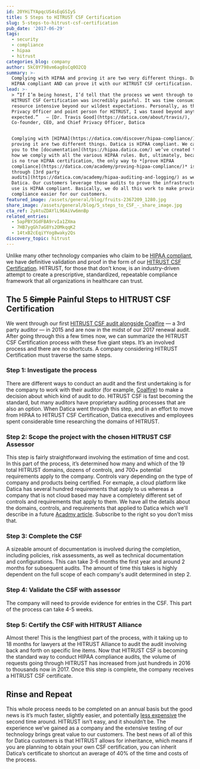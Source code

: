 ```yaml
---
id: 20YHiTYApqcUS4sEqGSIyS
title: 5 Steps to HITRUST CSF Certification
slug: 5-steps-to-hitrust-csf-certification
pub_date: '2017-06-29'
tags:
  - security
  - compliance
  - hipaa
  - hitrust
categories_blog: company
author: 5kC0Y798vm6ag8sCq0O2CQ
summary: >-
  Complying with HIPAA and proving it are two very different things. Datica is
  HIPAA compliant AND can prove it with our HITRUST CSF certification.
lead: >-
  > “If I’m being honest, I’d tell that the process we went through to achieve
  HITRUST CSF Certification was incredibly painful. It was time consuming and
  resource intensive beyond our wildest expectations. Personally, as the Datica
  Privacy Officer and point person for HITRUST, I was taxed beyond anything I
  expected.”   — [Dr. Travis Good](https://datica.com/about/travis/),
  Co-founder, CEO, and Chief Privacy Officer, Datica


  Complying with [HIPAA](https://datica.com/discover/hipaa-compliance/) and
  proving it are two different things. Datica is HIPAA compliant. We can point
  you to the [documentation](https://hipaa.datica.com/) we’ve created to show
  how we comply with all the various HIPAA rules. But, ultimately, because there
  is no true HIPAA certification, the only way to *[prove HIPAA
  compliance](https://datica.com/academy/proving-hipaa-compliance/)* is to go
  through [3rd party
  audits](https://datica.com/academy/hipaa-auditing-and-logging/) as we have at
  Datica. Our customers leverage those audits to prove the infrastructure they
  use is HIPAA compliant. Basically, we do all this work to make proving
  compliance easier for our customers.
featured_image: /assets/general/blog/fruits-2367209_1280.jpg
share_image: /assets/general/blog/5_steps_to_CSF_-_share_image.jpg
cta_ref: 2yAtuZDAYlL96AiVw6mnBp
related_entries:
  - 5apPBY3GdFBA9rvIa1ZXma
  - 7HB7ygGh7aG8Ys2OMkqqK2
  - 14txB2cEqiYYog8waky2Qs
discovery_topic: hitrust
---
```


Unlike many other technology companies who claim to be [HIPAA compliant](https://datica.com/discover/hipaa-compliance/), we have definitive validation and proof in the form of our [HITRUST CSF Certification](https://datica.com/discover/hitrust/). HITRUST, for those that don’t know, is an industry-driven attempt to create a prescriptive, standardized, repeatable compliance framework that all organizations in healthcare can trust.


## The 5 <strike>Simple</strike> Painful Steps to HITRUST CSF Certification

We went through our first [HITRUST CSF audit alongside Coalfire](https://datica.com/compliance/) — a 3rd party auditor — in 2015 and are now in the midst of our 2017 renewal audit. After going through this a few times now, we can summarize the HITRUST CSF Certification process with these five giant steps. It’s an involved process and there are no shortcuts. A company considering HITRUST Certification must traverse the same steps.

### Step 1: Investigate the process

There are different ways to conduct an audit and the first undertaking is for the company to work with their auditor (for example, [Coalfire](https://www.coalfire.com/)) to make a decision about which kind of audit to do. HITRUST CSF is fast becoming the standard, but many auditors have proprietary auditing processes that are also an option. When Datica went through this step, and in an effort to move from HIPAA to HITRUST CSF Certification, Datica executives and employees spent considerable time researching the domains of HITRUST.

### Step 2: Scope the project with the chosen HITRUST CSF Assessor

This step is fairly straightforward involving the estimation of time and cost. In this part of the process, it’s determined how many and which of the 19 total HITRUST domains, dozens of controls, and 700+ potential requirements apply to the company. Controls vary depending on the type of company and products being certified. For exmaple, a cloud platform like Datica has several hundred requirements that apply to us whereas a company that is not cloud based may have a completely different set of controls and requirements that apply to them. We have all the details about the domains, controls, and requirements that applied to Datica which we'll describe in a future [Acadmy article](https://datica.com/academy/). Subscribe to the right so you don’t miss that.

### Step 3: Complete the CSF

A sizeable amount of documentation is involved during the completion, including policies, risk assessments, as well as technical documentation and configurations. This can take 3-6 months the first year and around 2 months for subsequent audits. The amount of time this takes is highly dependent on the full scope of each company's audit determined in step 2. 

### Step 4: Validate the CSF with assessor 

The company will need to provide evidence for entries in the CSF. This part of the process can take 4-5 weeks.

### Step 5: Certify the CSF with HITRUST Alliance

Almost there! This is the lengthiest part of the process, with it taking up to 18 months for lawyers at the HITRUST Alliance to audit the audit involving back and forth on specific line items. Now that HITRUST CSF is becoming the standard way to conduct HIPAA compliance audits, the volume of requests going through HITRUST has increased from just hundreds in 2016 to thousands now in 2017. Once this step is complete, the company receives a HITRUST CSF certificate. 

## Rinse and Repeat

This whole process needs to be completed on an annual basis but the good news is it’s much faster, slightly easier,  and potentially [less expensive](http://content.datica.com/what-is-the-cost-of-hitrust-csf-certification) the second time around. HITRUST isn’t easy, and it shouldn’t be. The experience we’ve gained as a company and the extensive testing of our technology brings great value to our customers. The best news of all of this for Datica customers is that HITRUST allows for inheritance, which means if you are planning to obtain your own CSF certification, you can inherit Datica’s certificate to shortcut an average of 40% of the time and costs of the process.

  
